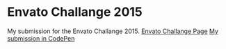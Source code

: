 # Envato Challange 2015

My submission for the Envato Challange 2015.
[Envato Challange Page](http://contests.envato.com/remix-02/index.html)
[My submission in CodePen](http://codepen.io/Stefany93/pen/MwEZgW)
